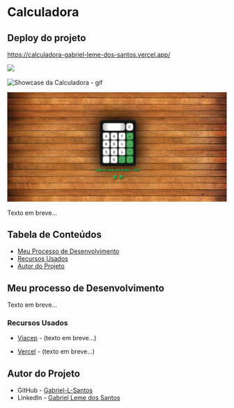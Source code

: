 # Calculadora

## Deploy do projeto

<https://calculadora-gabriel-leme-dos-santos.vercel.app/>

<img src="http://img.shields.io/static/v1?label=STATUS&message=CONCLUIDO&color=GREEN&style=for-the-badge"/>
</p>

![Showcase da Calculadora - gif](./assets/img-gif-readme/calculadora.gif)

![Screenshot da Calculadora](./assets/img-gif-readme/calculadora-showcase.png)

Texto em breve...

## Tabela de Conteúdos

- [Meu Processo de Desenvolvimento](#meu-processo-de-desenvolvimento)
- [Recursos Usados](#recursos-usados)
- [Autor do Projeto](#autor-do-projeto)

## Meu processo de Desenvolvimento

Texto em breve...

### Recursos Usados

- [Viacep](https://viacep.com.br/ws/) - (texto em breve...)

- [Vercel](https://vercel.com/) - (texto em breve...)

## Autor do Projeto

- GitHub - [Gabriel-L-Santos](https://github.com/Gabriel-L-Santos)
- LinkedIn - [Gabriel Leme dos Santos](https://www.linkedin.com/in/gabriel-leme-dos-santos/)
